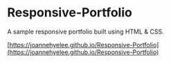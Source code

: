 # Responsive-Portfolio

A sample responsive portfolio built using HTML & CSS.

[https://joannehyelee.github.io/Responsive-Portfolio](https://joannehyelee.github.io/Responsive-Portfolio)
